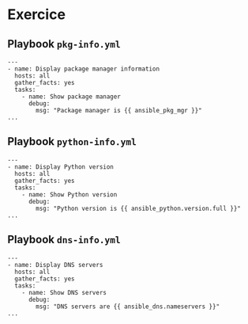 # Exercice

## Playbook `pkg-info.yml`

```
---
- name: Display package manager information
  hosts: all
  gather_facts: yes
  tasks:
    - name: Show package manager
      debug:
        msg: "Package manager is {{ ansible_pkg_mgr }}"
...
```

## Playbook `python-info.yml`

```
---
- name: Display Python version
  hosts: all
  gather_facts: yes
  tasks:
    - name: Show Python version
      debug:
        msg: "Python version is {{ ansible_python.version.full }}"
...
```

## Playbook `dns-info.yml`

```
---
- name: Display DNS servers
  hosts: all
  gather_facts: yes
  tasks:
    - name: Show DNS servers
      debug:
        msg: "DNS servers are {{ ansible_dns.nameservers }}"
...
```